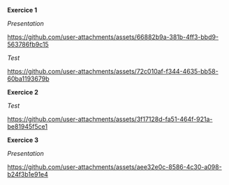 **Exercice 1**

*Presentation*

https://github.com/user-attachments/assets/66882b9a-381b-4ff3-bbd9-563786fb9c15

*Test*

https://github.com/user-attachments/assets/72c010af-f344-4635-bb58-60ba1193679b


**Exercice 2**

*Test*

https://github.com/user-attachments/assets/3f17128d-fa51-464f-921a-be81945f5ce1

**Exercice 3**

*Presentation*

https://github.com/user-attachments/assets/aee32e0c-8586-4c30-a098-b24f3b1e91e4

